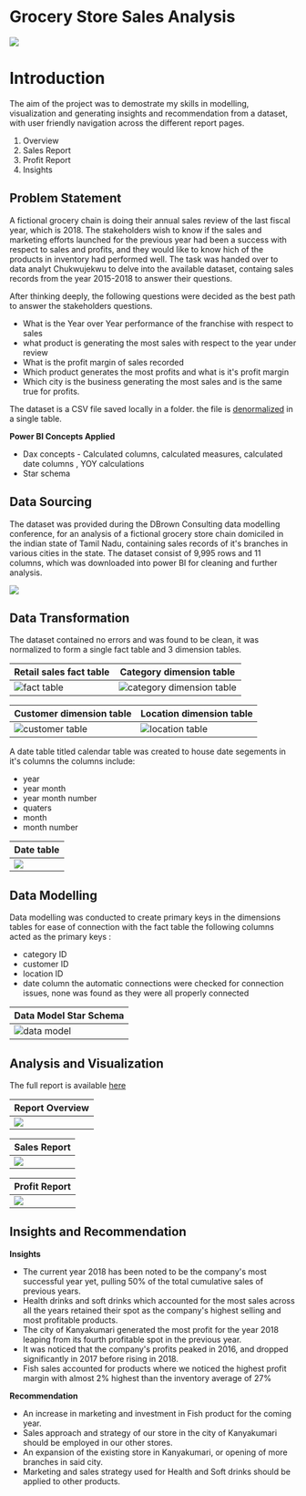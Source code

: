 # Grocery Store Sales Analysis
![](grocery_store.png)

# Introduction
The aim of the project was to demostrate my skills in modelling, visualization and generating insights and recommendation from a dataset, with user friendly navigation across the different report pages.
1. Overview
2. Sales Report
3. Profit Report
4. Insights

## Problem Statement

A fictional grocery chain is doing their annual sales review of the last fiscal year, which is 2018. The stakeholders wish to know if the sales and marketing efforts launched for the previous year had been a success with respect to sales and profits, and they would like to know hich of the products in inventory had performed well. The task was handed over to data analyt Chukwujekwu to delve into the available dataset, containg sales records from the year 2015-2018 to answer their questions.

After thinking deeply, the following questions were decided as the best path to answer the stakeholders questions.

* What is the Year over Year performance of the franchise with respect to sales
* what product is generating the most sales with respect to the year under review
* What is the profit margin of sales recorded
* Which product generates the most profits and what is it's profit margin
* Which city is the business generating the most sales and is the same true for profits.

The dataset is a CSV file saved locally in a folder. the file is [denormalized](Retail_Analytics.csv) in a single table.

**Power BI Concepts Applied**

* Dax concepts - Calculated columns, calculated measures, calculated date columns , YOY calculations
* Star schema

## Data Sourcing

The dataset was provided during the DBrown Consulting data modelling conference, for an analysis of a fictional grocery store chain domiciled in the indian state of Tamil Nadu, containing sales records of it's branches in various cities in the state.
The dataset consist of 9,995 rows and 11 columns, which was downloaded into power BI for cleaning and further analysis.

![](Dataset_snapshot.png)

## Data Transformation

The dataset contained no errors and was found to be clean, it was normalized to form a single fact table and 3 dimension tables.

Retail sales fact table | Category dimension table
----------------------- | ------------------------
![fact table](Retail_table.png)|![category dimension table](Category_table.png)

Customer dimension table | Location dimension table
-----------------------  | -----------------------
![customer table](Customer_table.png)|![location table](Location_table.png)

A date table titled calendar table was created to house date segements in it's columns
the columns include: 
* year
* year month
* year month number
* quaters
* month
* month number

Date table|
--------- |
![](Date_Table.png)|

## Data Modelling
Data modelling was conducted to create primary keys in the dimensions tables for ease of connection with the fact table
the following columns acted as the primary keys :
* category ID
* customer ID
* location ID
* date column
the automatic connections were checked for connection issues, none was found as they were all properly connected

Data Model Star Schema|
-------------------  |
![data model](data_modelling.png)|

## Analysis and Visualization
The full report is available [here](https://app.powerbi.com/links/s7HpzItNac?ctid=cf4d1d51-a324-48f4-b579-208b2d49300f&pbi_source=linkShare)

Report Overview|
-------------  |
![](Overview.png)|

Sales Report|
-------------  |
![](Sales_Report.png)|

Profit Report|
-------------  |
![](Profit_Report.png)|

## Insights and Recommendation

**Insights**
* The current year 2018 has been noted to be the company's most successful year yet, pulling 50% of the total cumulative sales of previous years.
* Health drinks and soft drinks which accounted for the most sales across all the years retained their spot as the company's highest selling and  most profitable products.
* The city of Kanyakumari generated the most profit for the year 2018 leaping from its fourth profitable spot in the previous year.
* It was noticed that the company's profits peaked in 2016, and dropped significantly in 2017 before rising in 2018.
* Fish sales accounted for products where we noticed the highest profit margin with almost 2% highest than the inventory average of 27%

**Recommendation**

* An increase in marketing and investment in Fish product for the coming year.
* Sales approach and strategy of our store in the city of Kanyakumari should be employed in our other stores.
* An expansion of the existing store in Kanyakumari, or opening of more branches in said city.
* Marketing and sales strategy used for Health and Soft drinks should be applied to other products.
